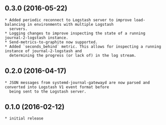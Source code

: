 ## 0.3.0 (2016-05-22)

	* Added periodic reconnect to Logstash server to improve load-balancing in environments with multiple Logstash
	  servers.
	* Logging changes to improve inspecting the state of a running journal-2-logstash instance.
	* Send-metrics-to-graphite now supported.
	* Added `seconds_behind` metric. This allows for inspecting a running instance of journal-2-logstash and
	  determining the progress (or lack of) in the log stream.

## 0.2.0 (2016-04-17)

	* JSON messages from systemd-journal-gatewayd are now parsed and converted into Logstash V1 event format before
	  being sent to the Logstash server.

## 0.1.0 (2016-02-12)

	* initial release
